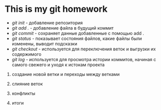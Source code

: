 # This is my git homework

* *git init* - добавление репозитория
* *git add .* - добавление файла в будущий коммит
* *git commit* - сохраняет данные добавленные с помощью add .
* *git status* - показывает состояния файлов, какие файлы были изменены, выводит подсказки
* *git checkout* - используется для переключения веток и выгрузки их содержимого
* *git log* - используется для просмотра истории коммитов, начиная с самого свежего и уходя к истокам проекта

1. создание новой ветки и переходы между ветками


2. слияние веток

3. конфликты

4. итоги